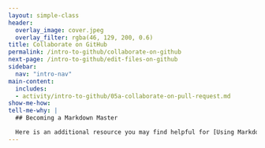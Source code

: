 ```yaml
---
layout: simple-class
header:
  overlay_image: cover.jpeg
  overlay_filter: rgba(46, 129, 200, 0.6)
title: Collaborate on GitHub
permalink: /intro-to-github/collaborate-on-github
next-page: /intro-to-github/edit-files-on-github
sidebar:
  nav: "intro-nav"
main-content:
  includes:
  - activity/intro-to-github/05a-collaborate-on-pull-request.md
show-me-how:
tell-me-why: |
  ## Becoming a Markdown Master

  Here is an additional resource you may find helpful for [Using Markdown on GitHub](https://guides.github.com/features/mastering-markdown/).
---
```

